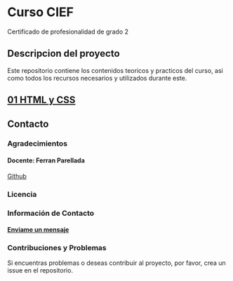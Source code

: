# Curso CIEF

Certificado de profesionalidad de grado 2

## Descripcion del proyecto

Este repositorio contiene los contenidos teoricos y practicos del curso, asi como todos los recursos necesarios y utilizados durante este.

## [01 HTML y CSS](01_HTMLCSS/README.md)

## Contacto

### Agradecimientos

#### Docente: Ferran Parellada
[Github](https://github.com/classesdeferran/)

### Licencia

### Información de Contacto

#### [Enviame un mensaje](mailto:queen420nft@gmail.com)

### Contribuciones y Problemas

Si encuentras problemas o deseas contribuir al proyecto, por favor, crea un issue en el repositorio.
